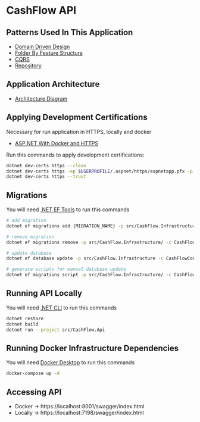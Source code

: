 # CashFlow API

## Patterns Used In This Application

- [Domain Driven Design](https://balta.io/cursos/modelando-dominios-ricos)
- [Folder By Feature Structure](https://github.com/tfsantosbr/dotnet-folder-by-feature-structure)
- [CQRS](https://balta.io/blog/aspnet-core-cqrs-mediator)
- [Repository](https://learning.eximia.co/videos/repositorios)

## Application Architecture

- [Architecture Diagram](https://viewer.diagrams.net/index.html?tags=%7B%7D&highlight=0000ff&edit=_blank&layers=1&nav=1&title=cashflow-app#R3VndcqIwGH0aL9sRCBQvLdp2Z9xpt%2B5Mt73ZiRAxbSRsiD%2F06TdAUDBR2xGtuzdOchIgOefLyZfYsrzp8pbBePKdBoi0zHawbFm9lmm6HUP8ZkBaAFcduwBChoMCMtbAEL8jCbYlOsMBSmodOaWE47gO%2BjSKkM9rGGSMLurdxpTUvxrDECnA0IdERZ9wwCdyWubVGr9DOJyUXzacTtEyhWVnOZNkAgO6qEBWv2V5jFJelKZLD5GMu5KX4rmbLa2rgTEU8Y88cDeHz%2Fb76w8vxS8vzE5eXAQu5GDnkMzkhOVgeVoywOgsClD2knbLul5MMEfDGPpZ60JILrAJnxJRM0RRHZQc5xwxjpYVSA7yFtEp4iwVXWRrR%2FKVlozK%2BmJNP3AlNqlSXz4IpeTh6tVrVkRBEvMJkkyFJK87vLsZ3D8JtPvwoFAmZsrrvCSc0TfkUUKZQCIaiZ7XY0zIBgQJDiNR9QV%2FSODXGW9YhGNXNkxxEGSf0QpRl2pMIz6Ug9JEy6eFcevC2KouhqXRxTqWLFcK7ygQa1dWKeMTGtIIkv4a3WBo3WdAaSylekWcp9KI4IzTupCCPpb%2Bks%2FnleescmmX1d6y2thLq7UHxLCYeyZsDm4VJaEz5qMdcwfSCiELEd%2FRT5ptRsxOiRkikON53fQaVwwoC%2BkJjfI19G2H7RgnsR0DbPiOa17aSoTrjAfYR6LLVujqQQ5HMEEt0yGZw4yYKIVZaZokf4hCothz4qzopwQLNpm1n8pRwftgtAKg%2FxbmatzPuHgNKi2tWCKG3Qz%2FwNng31HZdzTsu8eyF0O1ffg%2BYygbUh61MI7P1PmPsBxMoNq9bjEcze0Na6scQaZGgtgcC0r%2BW0WAvaGIczpFfrfR4LH%2FcwC79%2Fe9t5HN7x5fLwxFkB0m%2FuHcUSFEQ9tHc0dLQ5E2d2zERbQkOQpJHoFJMibiKCA3vnaX%2BRkzPs%2FD%2BSzjV5NLHiSUueH2lqvJJsFJo9lWqD%2FjdLKlS%2Bv2ppLaics0uppK6gk6Veq4a5S7zEa8BcfJtniukA6TuLgqGONlJl4TzmPaoBbQQLNfGrr8ZQU2TpmrUNajU4ijMyOus0Gcxgl0ln00x1avRLpxTIRvckxV7s7DnhvQwWpv6KA53%2Bvi93iGDL7CkBs01vLiaq%2BzXn2lsZajrMZ7npV4YstnlBDEEvW42Q1gzPOWw4%2FtB4WtAZx62HY0YQvUsD2a6xrOv5RH7LiWamYNlHf2e7ML80sXgXqWeUQxTTCnDKOvj3IA3L1R7p40ytXLkfO%2BmzqIfsesn1Z0OUpDd1Oiuv5LKG%2Br%2FK9m9f8C)

## Applying Development Certifications

Necessary for run application in HTTPS, locally and docker

- [ASP.NET With Docker and HTTPS](https://josiahmortenson.dev/blog/2020-06-08-aspnetcore-docker-https)

Run this commands to apply development certifications:

```bash
dotnet dev-certs https --clean
dotnet dev-certs https -ep $USERPROFILE/.aspnet/https/aspnetapp.pfx -p dev@123
dotnet dev-certs https --trust
```

## Migrations

You will need [.NET EF Tools](https://docs.microsoft.com/en-us/ef/core/cli/dotnet) to run this commands

```bash
# add migration
dotnet ef migrations add {MIGRATION_NAME} -p src/CashFlow.Infrastructure/ -c CashFlowContext -s src/CashFlow.Api -o Migrations

# remove migration
dotnet ef migrations remove -p src/CashFlow.Infrastructure/ -c CashFlowContext -s src/CashFlow.Api

# update database
dotnet ef database update -p src/CashFlow.Infrastructure -c CashFlowContext -s src/CashFlow.Api

# generate scripts for manual database update
dotnet ef migrations script -p src/CashFlow.Infrastructure/ -c CashFlowContext -s src/CashFlow.Api -o ./scripts/migrations.sql
```

## Running API Locally

You will need [.NET CLI](https://dotnet.microsoft.com/en-us/download) to run this commands

```bash
dotnet restore
dotnet build
dotnet run --project src/CashFlow.Api
```

## Running Docker Infrastructure Dependencies

You will need [Docker Desktop](https://docs.docker.com/desktop/install/windows-install/) to run this commands

```bash
docker-compose up -d
```

## Accessing API

- Docker -> https://localhost:8001/swagger/index.html
- Locally ->  https://localhost:7198/swagger/index.html
